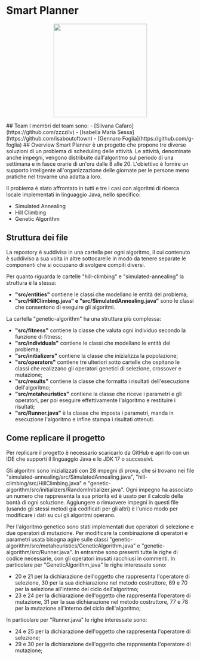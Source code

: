 # Smart Planner
<p align=center>
<img src="https://github.com/g-foglia/SmartPlannerFIA/assets/145924139/4c6c769f-b89d-4223-a109-42370d2f6baa" width=250 >
</p>
## Team
I membri del team sono: 
- [Silvana Cafaro](https://github.com/zzzzilv)
- [Isabella Maria Sessa](https://github.com/isaboutoftown)
- [Gennaro Foglia](https://github.com/g-foglia)
## Overview
Smart Planner è un progetto che propone tre diverse soluzioni di un problema di scheduling delle attività. Le attività, denominate anche impegni,
vengono distribuite dall'algoritmo sul periodo di una settimana e in fasce orarie di un'ora dalle 8 alle 20. L'obiettivo è fornire un supporto inteligente all'organizzazione
delle giornate per le persone meno pratiche nel trovarne una adatta a loro.

Il problema è stato affrontato in tutti e tre i casi con algoritmi di ricerca locale implementati in linguaggio Java, nello specifico:
- Simulated Annealing
- Hill Climbing
- Genetic Algorithm
## Struttura dei file
La repostory è suddivisa in una cartella per ogni algoritmo, il cui contenuto è suddiviso a sua volta in altre sottocarelle in modo da tenere separate le componenti che si occupano di svolgere compiti diversi. 

Per quanto riguarda le cartelle "hill-climbing" e "simulated-annealing" la struttura è la stessa:
- **"src/entities"** contiene le classi che modellano le entità del problema;
- **"src/HillClimbing.java" e "src/SimulatedAnnealing.java"** sono le classi che consentono di eseguire gli algoritmi.

La cartella "genetic-algorithm" ha una struttura più complessa:
- **"src/fitness"** contiene la classe che valuta ogni individuo secondo la funzione di fitness;
- **"src/individuals"** contiene le classi che modellano le entità del problema;
- **"src/initializers"** contiene la classe che inizializza la popolazione;
- **"src/operators"** contiene tre ulteriori sotto cartelle che ospitano le classi che realizzano gli operatori genetici di selezione, crossover e mutazione;
- **"src/results"** contiene la classe che formatta i risultati dell'esecuzione dell'algoritmo;
- **"src/metaheuristics"** contiene la classe che riceve i parametri e gli operatori, per poi eseguire effettivamente l'algoritmo e restituire i risultati;
- **"src/Runner.java"** è la classe che imposta i parametri, manda in esecuzione l'algoritmo e infine stampa i risultati ottenuti.  
## Come replicare il progetto
Per replicare il progetto è necessario scaricarlo da GitHub e aprirlo con un IDE che supporti il linguaggio Java e lo JDK 17 o successivi.

Gli algoritmi sono inizializzati con 28 impegni di prova, che si trovano nei file "simulated-annealing/src/SimulatedAnnealing.java", "hill-climbing/src/HillClimbing.java" e "genetic-algorithm/src/initializers/RandomInitializer.java". Ogni impegno ha associato un numero che rappresenta la sua priorità ed è usato per il calcolo della bontà di ogni soluzione. Aggiungere o rimuovere impegni in questi file (usando gli stessi metodi già codificati per gli altri) è l'unico modo per modificare i dati su cui gli algoritmi operano. 

Per l'algoritmo genetico sono stati implementati due operatori di selezione e due operatori di mutazione. Per modificare la combinazione di operatori e parametri usata bisogna agire sulle classi "genetic-algorithm/src/metaheuristics/GeneticAlgorithm.java" e "genetic-algorithm/src/Runner.java". In entrambe sono presenti tutte le righe di codice necessarie, con gli operatori inusati racchiusi in commenti. 
In particolare per "GeneticAlgorithm.java" le righe interessate sono:
- 20 e 21 per la dichiarazione dell'oggetto che rappresenta l'operatore di selezione, 30 per la sua dichiarazione nel metodo costruttore, 69 e 70 per la selezione all'interno del ciclo dell'algoritmo;
- 23 e 24 per la dichiarazione dell'oggetto che rappresenta l'operatore di mutazione, 31 per la sua dichiarazione nel metodo costruttore, 77 e 78 per la mutazione all'interno del ciclo dell'algoritmo;

In particolare per "Runner.java" le righe interessate sono:
- 24 e 25 per la dichiarazione dell'oggetto che rappresenta l'operatore di selezione;
- 29 e 30 per la dichiarazione dell'oggetto che rappresenta l'operatore di mutazione;

